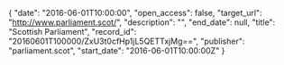 {
  "date": "2016-06-01T10:00:00", 
  "open_access": false, 
  "target_url": "http://www.parliament.scot/", 
  "description": "", 
  "end_date": null, 
  "title": "Scottish Parliament", 
  "record_id": "20160601T100000/ZxU3t0cfHp1jL5QETTxjMg==", 
  "publisher": "parliament.scot", 
  "start_date": "2016-06-01T10:00:00Z"
}

